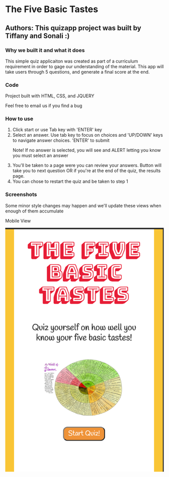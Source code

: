 <h1> The Five Basic Tastes </h1>
<h2>Authors: This quizapp project was built by Tiffany and Sonali :) </h2>

<h3>Why we built it and what it does</h3>
<p>This simple quiz applicaiton was created as part of a curriculum requirement in order to gage our understanding of the material. This app will take users through 5 questions, and generate a final score at the end.</p>

<h3>Code</h3>
<p>Project built with HTML, CSS, and JQUERY<p>
<p>Feel free to email us if you find a bug</p>
  
<h3>How to use</h3>
<ol>
<li>Click start or use Tab key with 'ENTER' key</li>
<li>Select an answer. Use tab key to focus on choices and 'UP/DOWN' keys to navigate answer choices. 'ENTER' to submit</li>
<p>Note! If no answer is selected, you will see and ALERT letting you know you must select an answer</p>
<li>You'll be taken to a page were you can review your answers. Button will take you to next question OR if you're at the end of the quiz, the results page. </li>
<li>You can chose to restart the quiz and be taken to step 1</li>
</ol>


<h3>Screenshots</h3>
<p>Some minor style changes may happen and we'll update these views when enough of them accumulate</p>
<p>Mobile View</p>

<p><img alt="A screenshot of the app start view page with the tile, and start button" src="images/startView.png" /></p>

